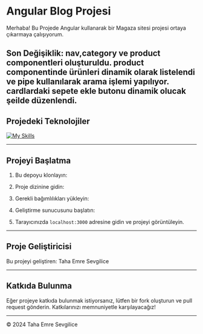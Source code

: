 
# Angular Blog Projesi

Merhaba! Bu Projede Angular kullanarak bir Magaza sitesi projesi ortaya çıkarmaya çalışıyorum.

Son Değişiklik: nav,category ve product componentleri oluşturuldu. product componentinde ürünleri dinamik olarak listelendi ve pipe kullanılarak arama işlemi yapılıyor. cardlardaki sepete ekle butonu dinamik olucak şeilde düzenlendi.
---

## Projedeki Teknolojiler
[![My Skills](https://skillicons.dev/icons?i=bootstrap,html,css,js,ts,angular,npm,dotnet)](https://skillicons.dev)

---

## Projeyi Başlatma

1. Bu depoyu klonlayın:


2. Proje dizinine gidin:


3. Gerekli bağımlılıkları yükleyin:


4. Geliştirme sunucusunu başlatın:


5. Tarayıcınızda `localhost:3000` adresine gidin ve projeyi görüntüleyin.

---

## Proje Geliştiricisi

Bu projeyi geliştiren: Taha Emre Sevgilice

---

## Katkıda Bulunma

Eğer projeye katkıda bulunmak istiyorsanız, lütfen bir fork oluşturun ve pull request gönderin. Katkılarınızı memnuniyetle karşılayacağız!

---

© 2024 Taha Emre Sevgilice

